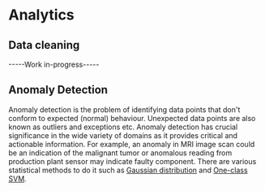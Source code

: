 # Analytics
## Data cleaning 
-----Work in-progress-----
## Anomaly Detection

Anomaly detection is the problem of identifying data points that don't conform to expected (normal) behaviour. Unexpected data points are also known as outliers and exceptions etc. Anomaly detection has crucial significance in the wide variety of domains as it provides critical and actionable information. For example, an anomaly in MRI image scan could be an indication of the malignant tumor or anomalous reading from production plant sensor may indicate faulty component. There are various statistical methods to do it such as [Gaussian distribution](https://github.com/HayatiHamzah/Analytics/blob/master/Anomaly%20Detection/Gaussian%20Distribution.ipynb) and [One-class SVM](https://github.com/HayatiHamzah/Analytics/blob/master/Anomaly%20Detection/One-Class%20SVM.ipynb).



